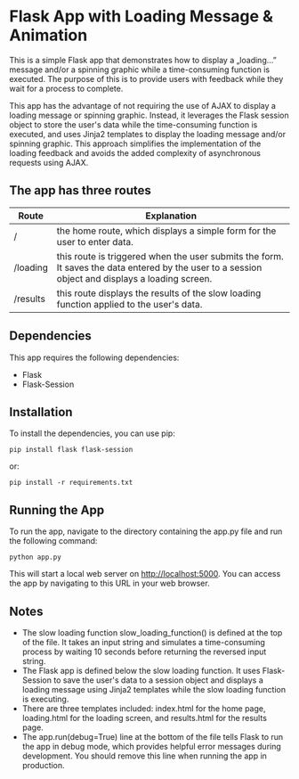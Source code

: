 # Flask App with Loading Message & Animation

This is a simple Flask app that demonstrates how to display a „loading...” message and/or a spinning graphic while a time-consuming function is executed. The purpose of this is to provide users with feedback while they wait for a process to complete. 

This app has the advantage of not requiring the use of AJAX to display a loading message or spinning graphic. Instead, it leverages the Flask session object to store the user's data while the time-consuming function is executed, and uses Jinja2 templates to display the loading message and/or spinning graphic. This approach simplifies the implementation of the loading feedback and avoids the added complexity of asynchronous requests using AJAX.

## The app has three routes

| Route | Explanation |
| ----- | ----------- |
| / | the home route, which displays a simple form for the user to enter data. |
| /loading | this route is triggered when the user submits the form. It saves the data entered by the user to a session object and displays a loading screen. |
| /results | this route displays the results of the slow loading function applied to the user's data. |

## Dependencies

This app requires the following dependencies:

- Flask
- Flask-Session

## Installation

To install the dependencies, you can use pip:

```text
pip install flask flask-session
```

or:

```text
pip install -r requirements.txt
```

## Running the App

To run the app, navigate to the directory containing the app.py file and run the following command:

```text
python app.py
```

This will start a local web server on <http://localhost:5000>. You can access the app by navigating to this URL in your web browser.

## Notes

- The slow loading function slow_loading_function() is defined at the top of the file. It takes an input string and simulates a time-consuming process by waiting 10 seconds before returning the reversed input string.
- The Flask app is defined below the slow loading function. It uses Flask-Session to save the user's data to a session object and displays a loading message using Jinja2 templates while the slow loading function is executing.
- There are three templates included: index.html for the home page, loading.html for the loading screen, and results.html for the results page.
- The app.run(debug=True) line at the bottom of the file tells Flask to run the app in debug mode, which provides helpful error messages during development. You should remove this line when running the app in production.
